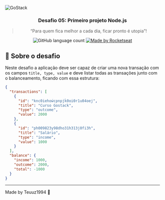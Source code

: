 <img alt="GoStack" src="https://storage.googleapis.com/golden-wind/bootcamp-gostack/header-desafios.png" />

<h3 align="center">
  Desafio 05: Primeiro projeto Node.js
</h3>

<blockquote align="center">“Para quem fica melhor a cada dia, ficar pronto é utopia”!</blockquote>

<p align="center">
  <img alt="GitHub language count" src="https://img.shields.io/github/languages/count/Teuuz1994/desafio05-fundamentos-node-typescript?color=%2304d361">

  <a href="https://github.com/Teuuz1994">
    <img alt="Made by Rocketseat" src="https://img.shields.io/badge/made%20by-Teuuz1994-%2304d361">
  </a>
</p>

## :rocket: Sobre o desafio

Neste desafio a aplicação deve ser capaz de criar uma nova transação com os campos `title, type, value` e deve listar todas as transações junto com o balanceamento, ficando com essa estrutura:

```json
{
  "transactions": [
    {
      "id": "knc0iehoẃcpnpjḱ0oi0r1u04oej",
      "title": "Curso Gostack",
      "type": "outcome",
      "value": 2000
    },
    {
      "id": "ph009823y98dho31h313j0fi3h",
      "title": "Salário",
      "type": "income",
      "value": 1000
    }
  ],
  "balance": {
    "income": 1000,
    "outcome": 2000,
    "total": -1000
  }
}
```

---

Made by Teuuz1994 :wave:
